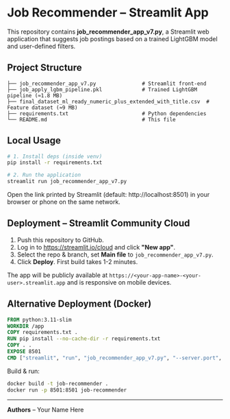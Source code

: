 # Job Recommender – Streamlit App

This repository contains **job_recommender_app_v7.py**, a Streamlit web application that suggests job postings based on a trained LightGBM model and user-defined filters.

## Project Structure

```
├── job_recommender_app_v7.py               # Streamlit front-end
├── job_apply_lgbm_pipeline.pkl             # Trained LightGBM pipeline (≈1.8 MB)
├── final_dataset_ml_ready_numeric_plus_extended_with_title.csv  # Feature dataset (≈9 MB)
├── requirements.txt                        # Python dependencies
└── README.md                               # This file
```

## Local Usage

```bash
# 1. Install deps (inside venv)
pip install -r requirements.txt

# 2. Run the application
streamlit run job_recommender_app_v7.py
```

Open the link printed by Streamlit (default: http://localhost:8501) in your browser or phone on the same network.

## Deployment – Streamlit Community Cloud

1. Push this repository to GitHub.
2. Log in to https://streamlit.io/cloud and click **"New app"**.
3. Select the repo & branch, set **Main file** to `job_recommender_app_v7.py`.
4. Click **Deploy**. First build takes 1-2 minutes.

The app will be publicly available at `https://<your-app-name>-<your-user>.streamlit.app` and is responsive on mobile devices.

## Alternative Deployment (Docker)

```dockerfile
FROM python:3.11-slim
WORKDIR /app
COPY requirements.txt .
RUN pip install --no-cache-dir -r requirements.txt
COPY . .
EXPOSE 8501
CMD ["streamlit", "run", "job_recommender_app_v7.py", "--server.port", "8501", "--server.address", "0.0.0.0"]
```

Build & run:
```bash
docker build -t job-recommender .
docker run -p 8501:8501 job-recommender
```

---
**Authors** – Your Name Here 